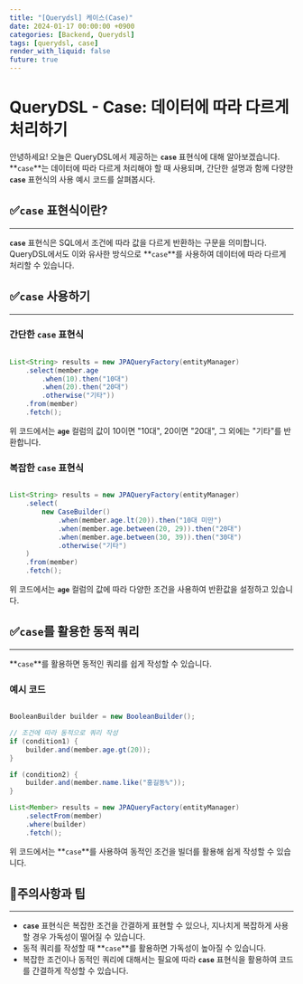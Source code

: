 ```yaml
---
title: "[Querydsl] 케이스(Case)"
date: 2024-01-17 00:00:00 +0900
categories: [Backend, Querydsl]
tags: [querydsl, case]
render_with_liquid: false
future: true
---
```


# **QueryDSL - Case: 데이터에 따라 다르게 처리하기**

안녕하세요! 오늘은 QueryDSL에서 제공하는 **`case`** 표현식에 대해 알아보겠습니다. **`case`**는 데이터에 따라 다르게 처리해야 할 때 사용되며, 간단한 설명과 함께 다양한 **`case`** 표현식의 사용 예시 코드를 살펴봅시다.

## ✅**`case` 표현식이란?**

---

**`case`** 표현식은 SQL에서 조건에 따라 값을 다르게 반환하는 구문을 의미합니다. QueryDSL에서도 이와 유사한 방식으로 **`case`**를 사용하여 데이터에 따라 다르게 처리할 수 있습니다.

## ✅**`case` 사용하기**

---

### **간단한 `case` 표현식**

```java

List<String> results = new JPAQueryFactory(entityManager)
    .select(member.age
        .when(10).then("10대")
        .when(20).then("20대")
        .otherwise("기타"))
    .from(member)
    .fetch();

```

위 코드에서는 **`age`** 컬럼의 값이 10이면 "10대", 20이면 "20대", 그 외에는 "기타"를 반환합니다.

### **복잡한 `case` 표현식**

```java

List<String> results = new JPAQueryFactory(entityManager)
    .select(
        new CaseBuilder()
            .when(member.age.lt(20)).then("10대 미만")
            .when(member.age.between(20, 29)).then("20대")
            .when(member.age.between(30, 39)).then("30대")
            .otherwise("기타")
    )
    .from(member)
    .fetch();

```

위 코드에서는 **`age`** 컬럼의 값에 따라 다양한 조건을 사용하여 반환값을 설정하고 있습니다.

## ✅**`case`를 활용한 동적 쿼리**

---

**`case`**를 활용하면 동적인 쿼리를 쉽게 작성할 수 있습니다.

### **예시 코드**

```java

BooleanBuilder builder = new BooleanBuilder();

// 조건에 따라 동적으로 쿼리 작성
if (condition1) {
    builder.and(member.age.gt(20));
}

if (condition2) {
    builder.and(member.name.like("홍길동%"));
}

List<Member> results = new JPAQueryFactory(entityManager)
    .selectFrom(member)
    .where(builder)
    .fetch();

```

위 코드에서는 **`case`**를 사용하여 동적인 조건을 빌더를 활용해 쉽게 작성할 수 있습니다.

## 📌**주의사항과 팁**

---

- **`case`** 표현식은 복잡한 조건을 간결하게 표현할 수 있으나, 지나치게 복잡하게 사용할 경우 가독성이 떨어질 수 있습니다.
- 동적 쿼리를 작성할 때 **`case`**를 활용하면 가독성이 높아질 수 있습니다.
- 복잡한 조건이나 동적인 쿼리에 대해서는 필요에 따라 **`case`** 표현식을 활용하여 코드를 간결하게 작성할 수 있습니다.